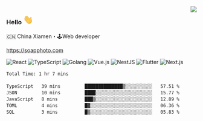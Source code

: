 <img align="right" src="https://github-readme-stats.vercel.app/api?username=yiiu&show_icons=false&bg_color=30,e96443,904e95&title_color=fff&text_color=fff" />

### Hello <img src="https://raw.githubusercontent.com/ABSphreak/ABSphreak/master/gifs/Hi.gif" width="26px" />
 
🇨🇳 China Xiamen・🕹Web developer

https://soapphoto.com

<p align="left"><img src="https://cdn.svgporn.com/logos/react.svg" alt="React" width="32" height="32"/> <img src="https://cdn.svgporn.com/logos/typescript-icon.svg" alt="TypeScript" width="32" height="32"/> <img src="https://cdn.svgporn.com/logos/gopher.svg" alt="Golang" width="32" height="32"/> <img src="https://cdn.svgporn.com/logos/vue.svg" alt="Vue.js" width="32" height="32"/> <img src="https://cdn.svgporn.com/logos/nestjs.svg" alt="NestJS" width="32" height="32"/> <img src="https://cdn.svgporn.com/logos/flutter.svg" alt="Flutter" width="32" height="32"/> <img src="https://cdn.svgporn.com/logos/nextjs-icon.svg" alt="Next.js" width="32" height="32"/></p>


<!--START_SECTION:waka-->

```txt
Total Time: 1 hr 7 mins

TypeScript   39 mins         ██████████████▒░░░░░░░░░░   57.51 %
JSON         10 mins         ████░░░░░░░░░░░░░░░░░░░░░   15.77 %
JavaScript   8 mins          ███▒░░░░░░░░░░░░░░░░░░░░░   12.89 %
TOML         4 mins          █▓░░░░░░░░░░░░░░░░░░░░░░░   06.36 %
SQL          3 mins          █▒░░░░░░░░░░░░░░░░░░░░░░░   05.83 %
```

<!--END_SECTION:waka-->
